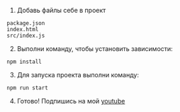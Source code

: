 1) Добавь файлы себе в проект
```
package.json
index.html
src/index.js
```

2) Выполни команду, чтобы установить зависимости:
```
npm install
```

3) Для запуска проекта выполни команду:
```
npm run start
```

4) Готово! Подпишись на мой [youtube](https://www.youtube.com/channel/UClDDVLu0Cj_o9Y5D2ilCtdQ)